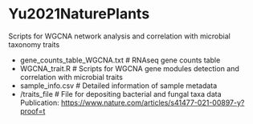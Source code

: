 # Yu2021NaturePlants
Scripts for WGCNA network analysis and correlation with microbial taxonomy traits

- gene_counts_table_WGCNA.txt # RNAseq gene counts table
- WGCNA_trait.R # Scripts for WGCNA gene modules detection and correlation with microbial traits
- sample_info.csv # Detailed information of sample metadata
- /traits_file # File for depositing bacterial and fungal taxa data
Publication: https://www.nature.com/articles/s41477-021-00897-y?proof=t
